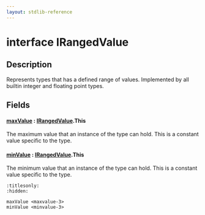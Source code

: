 ```yaml
---
layout: stdlib-reference
---
```


# interface IRangedValue

## Description

Represents types that has a defined range of values.
Implemented by all builtin integer and floating point types.


## Fields

####  <a id="decl-maxValue"></a>[maxValue](.html) : [IRangedValue](index.html)\.This
The maximum value that an instance of the type can hold.
This is a constant value specific to the type.

####  <a id="decl-minValue"></a>[minValue](.html) : [IRangedValue](index.html)\.This
The minimum value that an instance of the type can hold.
This is a constant value specific to the type.



```{toctree}
:titlesonly:
:hidden:

maxValue <maxvalue-3>
minValue <minvalue-3>
```
